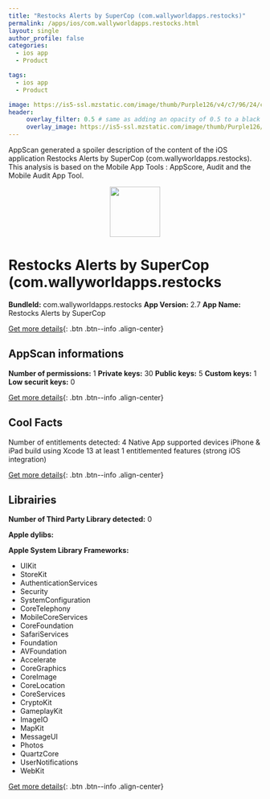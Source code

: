 ```yaml
---
title: "Restocks Alerts by SuperCop (com.wallyworldapps.restocks)"
permalink: /apps/ios/com.wallyworldapps.restocks.html
layout: single
author_profile: false
categories: 
  - ios app 
  - Product 

tags: 
  - ios app 
  - Product 

image: https://is5-ssl.mzstatic.com/image/thumb/Purple126/v4/c7/96/24/c7962477-debd-6068-aec9-183edbd41574/AppIcon2-1x_U007emarketing-0-10-0-85-220.png/512x512bb.jpg
header: 
     overlay_filter: 0.5 # same as adding an opacity of 0.5 to a black background
     overlay_image: https://is5-ssl.mzstatic.com/image/thumb/Purple126/v4/c7/96/24/c7962477-debd-6068-aec9-183edbd41574/AppIcon2-1x_U007emarketing-0-10-0-85-220.png/512x512bb.jpg
---
```

AppScan generated a spoiler description of the content of the iOS application Restocks Alerts by SuperCop (com.wallyworldapps.restocks). This analysis is based on the Mobile App Tools : AppScore, Audit and the Mobile Audit App Tool.

  
  
<div style="text-align: center;"><img src="https://is5-ssl.mzstatic.com/image/thumb/Purple126/v4/c7/96/24/c7962477-debd-6068-aec9-183edbd41574/AppIcon2-1x_U007emarketing-0-10-0-85-220.png/512x512bb.jpg" width="100" height="100"></div>  
  
# Restocks Alerts by SuperCop (com.wallyworldapps.restocks

**BundleId:** com.wallyworldapps.restocks
**App Version:** 2.7
**App Name:** Restocks Alerts by SuperCop


[Get more details](/pricing.html){: .btn .btn--info .align-center}  
  
## AppScan informations 

**Number of permissions:** 1
**Private keys:** 30
**Public keys:** 5
**Custom keys:** 1
**Low securit keys:** 0
  
[Get more details](/pricing.html){: .btn .btn--info .align-center}

## Cool Facts

Number of entitlements detected: 4
Native App
supported devices iPhone & iPad
build using Xcode 13
at least 1 entitlemented features (strong iOS integration)
  
[Get more details](/pricing.html){: .btn .btn--info .align-center}

## Librairies 
**Number of Third Party Library detected:** 0

**Apple dylibs:**


**Apple System Library Frameworks:**
- UIKit
- StoreKit
- AuthenticationServices
- Security
- SystemConfiguration
- CoreTelephony
- MobileCoreServices
- CoreFoundation
- SafariServices
- Foundation
- AVFoundation
- Accelerate
- CoreGraphics
- CoreImage
- CoreLocation
- CoreServices
- CryptoKit
- GameplayKit
- ImageIO
- MapKit
- MessageUI
- Photos
- QuartzCore
- UserNotifications
- WebKit


  
[Get more details](/pricing.html){: .btn .btn--info .align-center}

